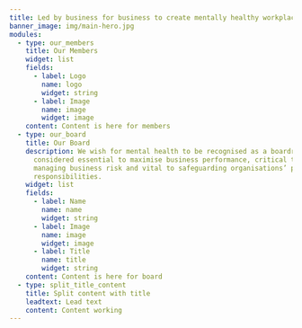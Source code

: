 ```yaml
---
title: Led by business for business to create mentally healthy workplaces
banner_image: img/main-hero.jpg
modules:
  - type: our_members
    title: Our Members
    widget: list
    fields:
      - label: Logo
        name: logo
        widget: string
      - label: Image
        name: image
        widget: image
    content: Content is here for members
  - type: our_board
    title: Our Board
    description: We wish for mental health to be recognised as a boardroom issue and
      considered essential to maximise business performance, critical to
      managing business risk and vital to safeguarding organisations’ people
      responsibilities.
    widget: list
    fields:
      - label: Name
        name: name
        widget: string
      - label: Image
        name: image
        widget: image
      - label: Title
        name: title
        widget: string
    content: Content is here for board
  - type: split_title_content
    title: Split content with title
    leadtext: Lead text
    content: Content working
---
```

